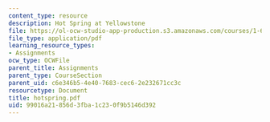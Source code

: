 ```yaml
---
content_type: resource
description: Hot Spring at Yellowstone
file: https://ol-ocw-studio-app-production.s3.amazonaws.com/courses/1-63-advanced-fluid-dynamics-of-the-environment-fall-2002/99016a21856d3fba1c230f9b5146d392_hotspring.pdf
file_type: application/pdf
learning_resource_types:
- Assignments
ocw_type: OCWFile
parent_title: Assignments
parent_type: CourseSection
parent_uid: c6e346b5-4e40-7683-cec6-2e232671cc3c
resourcetype: Document
title: hotspring.pdf
uid: 99016a21-856d-3fba-1c23-0f9b5146d392
---
```

